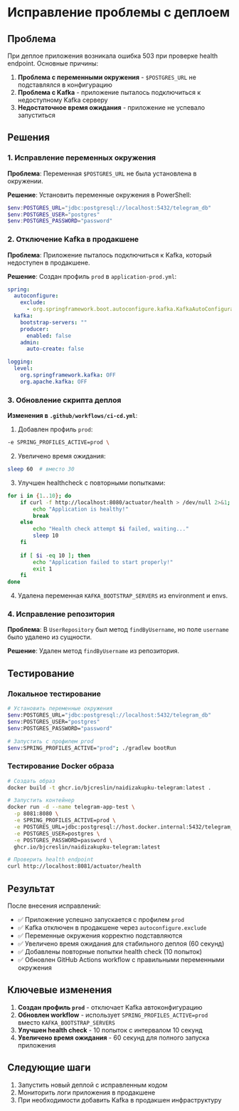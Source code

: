# Исправление проблемы с деплоем

## Проблема
При деплое приложения возникала ошибка 503 при проверке health endpoint. Основные причины:

1. **Проблема с переменными окружения** - `$POSTGRES_URL` не подставлялся в конфигурацию
2. **Проблема с Kafka** - приложение пыталось подключиться к недоступному Kafka серверу
3. **Недостаточное время ожидания** - приложение не успевало запуститься

## Решения

### 1. Исправление переменных окружения

**Проблема**: Переменная `$POSTGRES_URL` не была установлена в окружении.

**Решение**: Установить переменные окружения в PowerShell:
```powershell
$env:POSTGRES_URL="jdbc:postgresql://localhost:5432/telegram_db"
$env:POSTGRES_USER="postgres"
$env:POSTGRES_PASSWORD="password"
```

### 2. Отключение Kafka в продакшене

**Проблема**: Приложение пыталось подключиться к Kafka, который недоступен в продакшене.

**Решение**: Создан профиль `prod` в `application-prod.yml`:
```yaml
spring:
  autoconfigure:
    exclude:
      - org.springframework.boot.autoconfigure.kafka.KafkaAutoConfiguration
  kafka:
    bootstrap-servers: ""
    producer:
      enabled: false
    admin:
      auto-create: false

logging:
  level:
    org.springframework.kafka: OFF
    org.apache.kafka: OFF
```

### 3. Обновление скрипта деплоя

**Изменения в `.github/workflows/ci-cd.yml`**:

1. Добавлен профиль `prod`:
```bash
-e SPRING_PROFILES_ACTIVE=prod \
```

2. Увеличено время ожидания:
```bash
sleep 60  # вместо 30
```

3. Улучшен healthcheck с повторными попытками:
```bash
for i in {1..10}; do
    if curl -f http://localhost:8080/actuator/health > /dev/null 2>&1; then
        echo "Application is healthy!"
        break
    else
        echo "Health check attempt $i failed, waiting..."
        sleep 10
    fi
    
    if [ $i -eq 10 ]; then
        echo "Application failed to start properly!"
        exit 1
    fi
done
```

4. Удалена переменная `KAFKA_BOOTSTRAP_SERVERS` из environment и envs.

### 4. Исправление репозитория

**Проблема**: В `UserRepository` был метод `findByUsername`, но поле `username` было удалено из сущности.

**Решение**: Удален метод `findByUsername` из репозитория.

## Тестирование

### Локальное тестирование
```bash
# Установить переменные окружения
$env:POSTGRES_URL="jdbc:postgresql://localhost:5432/telegram_db"
$env:POSTGRES_USER="postgres"
$env:POSTGRES_PASSWORD="password"

# Запустить с профилем prod
$env:SPRING_PROFILES_ACTIVE="prod"; ./gradlew bootRun
```

### Тестирование Docker образа
```bash
# Создать образ
docker build -t ghcr.io/bjcreslin/naidizakupku-telegram:latest .

# Запустить контейнер
docker run -d --name telegram-app-test \
  -p 8081:8080 \
  -e SPRING_PROFILES_ACTIVE=prod \
  -e POSTGRES_URL=jdbc:postgresql://host.docker.internal:5432/telegram_db \
  -e POSTGRES_USER=postgres \
  -e POSTGRES_PASSWORD=password \
  ghcr.io/bjcreslin/naidizakupku-telegram:latest

# Проверить health endpoint
curl http://localhost:8081/actuator/health
```

## Результат

После внесения исправлений:
- ✅ Приложение успешно запускается с профилем `prod`
- ✅ Kafka отключен в продакшене через `autoconfigure.exclude`
- ✅ Переменные окружения корректно подставляются
- ✅ Увеличено время ожидания для стабильного деплоя (60 секунд)
- ✅ Добавлены повторные попытки health check (10 попыток)
- ✅ Обновлен GitHub Actions workflow с правильными переменными окружения

## Ключевые изменения

1. **Создан профиль `prod`** - отключает Kafka автоконфигурацию
2. **Обновлен workflow** - использует `SPRING_PROFILES_ACTIVE=prod` вместо `KAFKA_BOOTSTRAP_SERVERS`
3. **Улучшен health check** - 10 попыток с интервалом 10 секунд
4. **Увеличено время ожидания** - 60 секунд для полного запуска приложения

## Следующие шаги

1. Запустить новый деплой с исправленным кодом
2. Мониторить логи приложения в продакшене
3. При необходимости добавить Kafka в продакшен инфраструктуру

